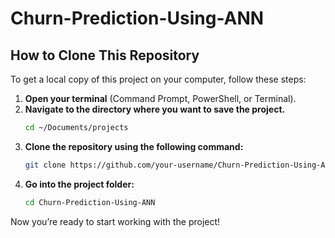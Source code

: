 # Churn-Prediction-Using-ANN

## How to Clone This Repository

To get a local copy of this project on your computer, follow these steps:

1. **Open your terminal** (Command Prompt, PowerShell, or Terminal).
2. **Navigate to the directory where you want to save the project.**
   ```bash
   cd ~/Documents/projects
3. **Clone the repository using the following command:**
    ```bash
   git clone https://github.com/your-username/Churn-Prediction-Using-ANN.git
5. **Go into the project folder:**
   ```bash
   cd Churn-Prediction-Using-ANN

Now you’re ready to start working with the project!
   
